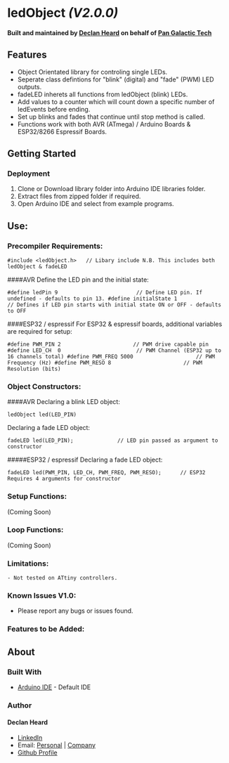 # ledObject *(V2.0.0)*
#### Built and maintained by [Declan Heard](mailto:pangalactictech@gmail.com "Email me!") on behalf of [Pan Galactic Tech](https://PanGalacticTech.com)

## Features
* Object Orientated library for controling single LEDs.
* Seperate class defintions for "blink" (digital) and "fade" (PWM) LED outputs.
* fadeLED inherets all functions from ledObject (blink) LEDs.
* Add values to a counter which will count down a specific number of ledEvents before ending.
* Set up blinks and fades that continue until stop method is called.
* Functions work with both AVR (ATmega) / Arduino Boards & ESP32/8266 Espressif Boards.

## Getting Started
### Deployment
1. Clone or Download library folder into Arduino IDE libraries folder.
2. Extract files from zipped folder if required.
3. Open Arduino IDE and select from example programs.




## Use:

### Precompiler Requirements:

`#include <ledObject.h>   // Libary include N.B. This includes both ledObject & fadeLED `


####AVR
Define the LED pin and the initial state:

`#define ledPin 9                         // Define LED pin. If undefined - defaults to pin 13.
#define initialState 1                  // Defines if LED pin starts with initial state ON or OFF - defaults to OFF`

####ESP32 / espressif
For ESP32 & espressif boards, additional variables are required for setup:

`#define PWM_PIN 2                       // PWM drive capable pin
#define LED_CH  0                        // PWM Channel (ESP32 up to 16 channels total)
#define PWM_FREQ 5000                    // PWM Frequency (Hz)
#define PWM_RESO 8                       // PWM Resolution (bits)       ` 


### Object Constructors:

####AVR
Declaring a blink LED object:

`ledObject led(LED_PIN) `

Declaring a fade LED object:

`fadeLED led(LED_PIN);      		// LED pin passed as argument to constructor `

#####ESP32 / espressif
Declaring a fade LED object:

`fadeLED led(PWM_PIN, LED_CH, PWM_FREQ, PWM_RESO);      // ESP32 Requires 4 arguments for constructor`


### Setup Functions:

 (Coming Soon)


### Loop Functions:

 (Coming Soon)




### Limitations:
	- Not tested on ATtiny controllers. 




### Known Issues V1.0:
  - Please report any bugs or issues found.
    
### Features to be Added:  


## About
### Built With
* [Arduino IDE](https://www.arduino.cc/) - Default IDE


### Author
#### Declan Heard
* [LinkedIn](https://www.linkedin.com/in/declan-heard-91103b58/)
* Email: [Personal](mailto:dec.h38@gmail.com "dec.h38@gmail.com") | [Company](mailto:PanGalacticTech@gmail.com "PanGalacticTech@gmail.com")
* [Github Profile](https://github.com/PanGalacticTech)
